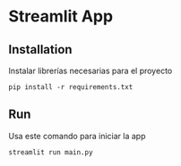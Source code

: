 # Streamlit App

## Installation
Instalar librerías necesarias para el proyecto
```
pip install -r requirements.txt
```

## Run
Usa este comando para iniciar la app
```bash
streamlit run main.py
```